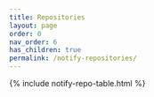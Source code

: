 ```yaml
---
title: Repositories
layout: page
order: 0
nav_order: 6
has_children: true
permalink: /notify-repositories/
---
```


{% include notify-repo-table.html %}
